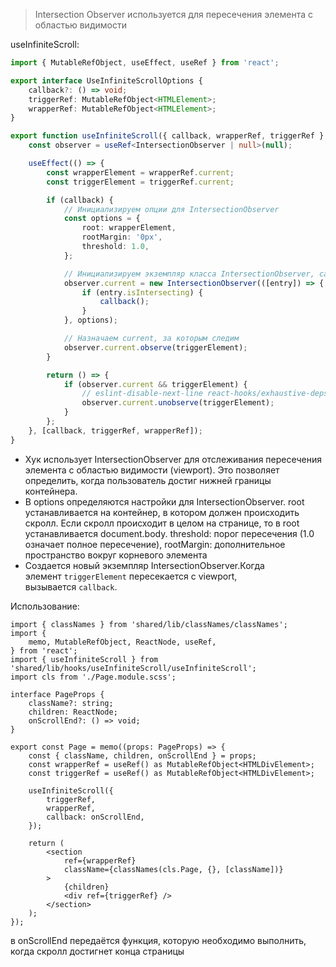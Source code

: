 > Intersection Observer используется для пересечения элемента с областью видимости

useInfiniteScroll:
```ts
import { MutableRefObject, useEffect, useRef } from 'react';

export interface UseInfiniteScrollOptions {
    callback?: () => void;
    triggerRef: MutableRefObject<HTMLElement>;
    wrapperRef: MutableRefObject<HTMLElement>;
}

export function useInfiniteScroll({ callback, wrapperRef, triggerRef }: UseInfiniteScrollOptions) {
    const observer = useRef<IntersectionObserver | null>(null);

    useEffect(() => {
        const wrapperElement = wrapperRef.current;
        const triggerElement = triggerRef.current;

        if (callback) {
            // Инициализируем опции для IntersectionObserver
            const options = {
                root: wrapperElement,
                rootMargin: '0px',
                threshold: 1.0,
            };

            // Инициализируем экземпляр класса IntersectionObserver, callback будет выполняться, когда current будет во viewport
            observer.current = new IntersectionObserver(([entry]) => {
                if (entry.isIntersecting) {
                    callback();
                }
            }, options);

            // Hазначаем current, за которым следим
            observer.current.observe(triggerElement);
        }

        return () => {
            if (observer.current && triggerElement) {
                // eslint-disable-next-line react-hooks/exhaustive-deps
                observer.current.unobserve(triggerElement);
            }
        };
    }, [callback, triggerRef, wrapperRef]);
}

```

- Хук использует IntersectionObserver для отслеживания пересечения элемента с областью видимости (viewport). Это позволяет определить, когда пользователь достиг нижней границы контейнера.
- В options определяются настройки для IntersectionObserver. root устанавливается на контейнер, в котором должен происходить скролл. Если скролл происходит в целом на странице, то в root устанавливается document.body. threshold: порог пересечения (1.0 означает полное пересечение), rootMargin: дополнительное пространство вокруг корневого элемента
- Создается новый экземпляр IntersectionObserver.Когда элемент `triggerElement` пересекается с viewport, вызывается `callback`.


Использование:

```tsx
import { classNames } from 'shared/lib/classNames/classNames';
import {
    memo, MutableRefObject, ReactNode, useRef,
} from 'react';
import { useInfiniteScroll } from 'shared/lib/hooks/useInfiniteScroll/useInfiniteScroll';
import cls from './Page.module.scss';

interface PageProps {
    className?: string;
    children: ReactNode;
    onScrollEnd?: () => void;
}

export const Page = memo((props: PageProps) => {
    const { className, children, onScrollEnd } = props;
    const wrapperRef = useRef() as MutableRefObject<HTMLDivElement>;
    const triggerRef = useRef() as MutableRefObject<HTMLDivElement>;

    useInfiniteScroll({
        triggerRef,
        wrapperRef,
        callback: onScrollEnd,
    });

    return (
        <section
            ref={wrapperRef}
            className={classNames(cls.Page, {}, [className])}
        >
            {children}
            <div ref={triggerRef} />
        </section>
    );
});

```

в onScrollEnd передаётся функция, которую необходимо выполнить, когда скролл достигнет конца страницы

